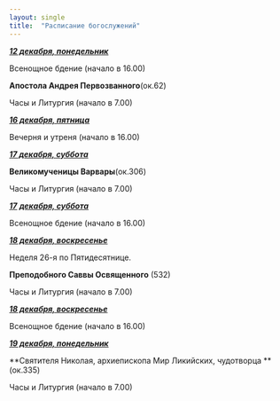```yaml
---
layout: single
title:  "Расписание богослужений"
---
```


**_<span style="text-decoration:underline;">12 декабря, понедельник</span>_**

Всенощное бдение (начало в 16.00)

**Апостола Андрея Первозванного**(ок.62)

Часы и Литургия (начало в 7.00) 

**_<span style="text-decoration:underline;">16 декабря, пятница</span>_**

Вечерня и утреня (начало в 16.00)

**_<span style="text-decoration:underline;">17 декабря, суббота</span>_**

**Великомученицы Варвары**(ок.306)

Часы и Литургия (начало в 7.00)

 

**_<span style="text-decoration:underline;">17</span>_** **_<span style="text-decoration:underline;">декабря, суббота</span>_**

Всенощное бдение (начало в 16.00)

**_<span style="text-decoration:underline;">18  декабря, воскресенье</span>_**

Неделя 26-я по Пятидесятнице.

**Преподобного Саввы Освященного** (532)

Часы и Литургия (начало в 7.00)

 

**_<span style="text-decoration:underline;">18 декабря, воскресенье</span>_**

Всенощное бдение (начало в 16.00)

**_<span style="text-decoration:underline;">19 декабря, понедельник</span>_**

**Святителя Николая, архиепископа Мир Ликийских, чудотворца **(ок.335)

Часы и Литургия (начало в 7.00)

